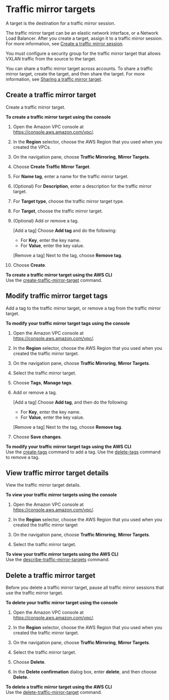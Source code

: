 # Traffic mirror targets<a name="traffic-mirroring-target"></a>

A target is the destination for a traffic mirror session\.

The traffic mirror target can be an elastic network interface, or a Network Load Balancer\. After you create a target, assign it to a traffic mirror session\. For more information, see [Create a traffic mirror session](traffic-mirroring-session.md#create-traffic-mirroring-session)\.

You must configure a security group for the traffic mirror target that allows VXLAN traffic from the source to the target\.

You can share a traffic mirror target across accounts\. To share a traffic mirror target, create the target, and then share the target\. For more information, see [Sharing a traffic mirror target](cross-account-traffic-mirroring-targets.md#tm-sharing)\.

## Create a traffic mirror target<a name="create-traffic-mirroring-target"></a>

Create a traffic mirror target\.

**To create a traffic mirror target using the console**

1. Open the Amazon VPC console at [https://console\.aws\.amazon\.com/vpc/](https://console.aws.amazon.com/vpc/)\.

1. In the **Region** selector, choose the AWS Region that you used when you created the VPCs\.

1. On the navigation pane, choose **Traffic Mirroring**, **Mirror Targets**\.

1. Choose **Create Traffic Mirror Target**\.

1. For **Name tag**, enter a name for the traffic mirror target\.

1. \(Optional\) For **Description**, enter a description for the traffic mirror target\.

1. For **Target type**, choose the traffic mirror target type\.

1. For **Target**, choose the traffic mirror target\.

1. \(Optional\) Add or remove a tag\.

   \[Add a tag\] Choose **Add tag** and do the following:
   + For **Key**, enter the key name\.
   + For **Value**, enter the key value\.

   \[Remove a tag\] Next to the tag, choose **Remove tag**\.

1. Choose **Create**\.

**To create a traffic mirror target using the AWS CLI**  
Use the [create\-traffic\-mirror\-target](https://docs.aws.amazon.com/cli/latest/reference/ec2/create-traffic-mirror-target.html) command\.

## Modify traffic mirror target tags<a name="modify-traffic-mirroring-targets"></a>

Add a tag to the traffic mirror target, or remove a tag from the traffic mirror target\.

**To modify your traffic mirror target tags using the console**

1. Open the Amazon VPC console at [https://console\.aws\.amazon\.com/vpc/](https://console.aws.amazon.com/vpc/)\.

1. In the **Region** selector, choose the AWS Region that you used when you created the traffic mirror target\.

1. On the navigation pane, choose **Traffic Mirroring**, **Mirror Targets**\.

1. Select the traffic mirror target\.

1. Choose **Tags**, **Manage tags**\.

1. Add or remove a tag\.

   \[Add a tag\] Choose **Add tag**, and then do the following:
   + For **Key**, enter the key name\.
   + For **Value**, enter the key value\.

   \[Remove a tag\] Next to the tag, choose **Remove tag**\.

1. Choose **Save changes**\.

**To modify your traffic mirror target tags using the AWS CLI**  
Use the [create\-tags](https://docs.aws.amazon.com/cli/latest/reference/ec2/create-tags.html) command to add a tag\. Use the [delete\-tags](https://docs.aws.amazon.com/cli/latest/reference/ec2/delete-tags.html) command to remove a tag\.

## View traffic mirror target details<a name="view-traffic-mirroring-targets"></a>

View the traffic mirror target details\.

**To view your traffic mirror targets using the console**

1. Open the Amazon VPC console at [https://console\.aws\.amazon\.com/vpc/](https://console.aws.amazon.com/vpc/)\.

1. In the **Region** selector, choose the AWS Region that you used when you created the traffic mirror target

1. On the navigation pane, choose **Traffic Mirroring**, **Mirror Targets**\.

1. Select the traffic mirror target\.

**To view your traffic mirror targets using the AWS CLI**  
Use the [describe\-traffic\-mirror\-targets](https://docs.aws.amazon.com/cli/latest/reference/ec2/describe-traffic-mirror-targets.html) command\.

## Delete a traffic mirror target<a name="delete-traffic-mirroring-target"></a>

Before you delete a traffic mirror target, pause all traffic mirror sessions that use the traffic mirror target\.

**To delete your traffic mirror target using the console**

1. Open the Amazon VPC console at [https://console\.aws\.amazon\.com/vpc/](https://console.aws.amazon.com/vpc/)\.

1. In the **Region** selector, choose the AWS Region that you used when you created the traffic mirror target\.

1. On the navigation pane, choose **Traffic Mirroring**, **Mirror Targets**\.

1. Select the traffic mirror target\.

1. Choose **Delete**\.

1. In the **Delete confirmation** dialog box, enter **delete**, and then choose **Delete**\.

**To delete a traffic mirror target using the AWS CLI**  
Use the [delete\-traffic\-mirror\-target](https://docs.aws.amazon.com/cli/latest/reference/ec2/delete-traffic-mirror-target.html) command\.